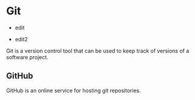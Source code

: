 # Git

* edit
* edit2





Git is a version control tool that can be used to keep track of versions of a software project.









## GitHub







GitHub is an online service for hosting git repositories.